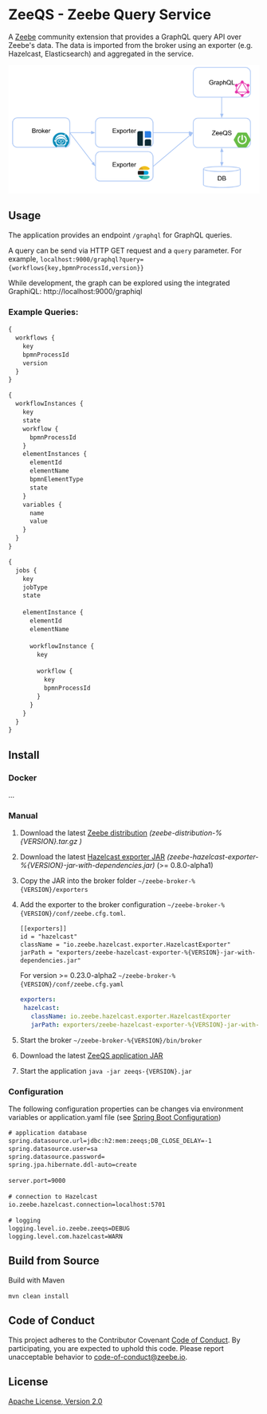 ZeeQS - Zeebe Query Service
=========================

A [Zeebe](https://zeebe.io) community extension that provides a GraphQL query API over Zeebe's data. The data is imported from the broker using an exporter (e.g. Hazelcast, Elasticsearch) and aggregated in the service.

![architecture view](docs/ZeeQS.png)

## Usage

The application provides an endpoint `/graphql` for GraphQL queries.

A query can be send via HTTP GET request and a `query` parameter. For example, `localhost:9000/graphql?query={workflows{key,bpmnProcessId,version}}` 

While development, the graph can be explored using the integrated GraphiQL:
http://localhost:9000/graphiql

### Example Queries:

```graphql
{
  workflows {
    key
    bpmnProcessId
    version    
  }
}
```

```graphql
{
  workflowInstances {
    key
    state
    workflow {
      bpmnProcessId
    }
    elementInstances {
      elementId
      elementName
      bpmnElementType
      state
    }
    variables {
      name
      value
    }
  }
}
```

```graphql
{
  jobs {
    key    
    jobType
    state
    
    elementInstance {
      elementId
      elementName
      
      workflowInstance {
        key
        
        workflow {
          key
          bpmnProcessId
        }
      }
    }
  }
}
```

## Install

### Docker

...

### Manual

1. Download the latest [Zeebe distribution](https://github.com/zeebe-io/zeebe/releases) _(zeebe-distribution-%{VERSION}.tar.gz
)_

1. Download the latest [Hazelcast exporter JAR](https://github.com/zeebe-io/zeebe-hazelcast-exporter/releases) _(zeebe-hazelcast-exporter-%{VERSION}-jar-with-dependencies.jar)_ (>= 0.8.0-alpha1)

1. Copy the JAR into the broker folder `~/zeebe-broker-%{VERSION}/exporters`

1. Add the exporter to the broker configuration `~/zeebe-broker-%{VERSION}/conf/zeebe.cfg.toml`.
    ```
    [[exporters]]
    id = "hazelcast"
    className = "io.zeebe.hazelcast.exporter.HazelcastExporter"
    jarPath = "exporters/zeebe-hazelcast-exporter-%{VERSION}-jar-with-dependencies.jar"
    ```
   
   For version >= 0.23.0-alpha2 `~/zeebe-broker-%{VERSION}/conf/zeebe.cfg.yaml`
   
    ```yaml
   exporters:
     hazelcast:
       className: io.zeebe.hazelcast.exporter.HazelcastExporter
       jarPath: exporters/zeebe-hazelcast-exporter-%{VERSION}-jar-with-dependencies.jar
   ```   

1. Start the broker
    `~/zeebe-broker-%{VERSION}/bin/broker`
    
1. Download the latest [ZeeQS application JAR](https://github.com/zeebe-io/zeeqs/releases)    

1. Start the application
    `java -jar zeeqs-{VERSION}.jar`

### Configuration

The following configuration properties can be changes via environment variables or application.yaml file (see [Spring Boot Configuration](https://docs.spring.io/spring-boot/docs/current/reference/html/spring-boot-features.html#boot-features-external-config)) 

```
# application database
spring.datasource.url=jdbc:h2:mem:zeeqs;DB_CLOSE_DELAY=-1
spring.datasource.user=sa
spring.datasource.password=
spring.jpa.hibernate.ddl-auto=create

server.port=9000

# connection to Hazelcast
io.zeebe.hazelcast.connection=localhost:5701

# logging
logging.level.io.zeebe.zeeqs=DEBUG
logging.level.com.hazelcast=WARN
```

## Build from Source

Build with Maven

`mvn clean install`

## Code of Conduct

This project adheres to the Contributor Covenant [Code of
Conduct](/CODE_OF_CONDUCT.md). By participating, you are expected to uphold
this code. Please report unacceptable behavior to code-of-conduct@zeebe.io.

## License

[Apache License, Version 2.0](/LICENSE) 

